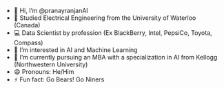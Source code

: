 - 👋 Hi, I’m @pranayranjanAI
- 📖 Studied Electrical Engineering from the University of Waterloo (Canada)
- 💻 Data Scientist by profession (Ex BlackBerry, Intel, PepsiCo, Toyota, Compass)
- 👀 I’m interested in AI and Machine Learning
- 🌱 I’m currently pursuing an MBA with a specialization in AI from Kellogg (Northwestern University)
- 😄 Pronouns: He/Him
- ⚡ Fun fact: Go Bears! Go Niners

<!---
pranayranjanAI/pranayranjanAI is a ✨ special ✨ repository because its `README.md` (this file) appears on your GitHub profile.
You can click the Preview link to take a look at your changes.
--->
